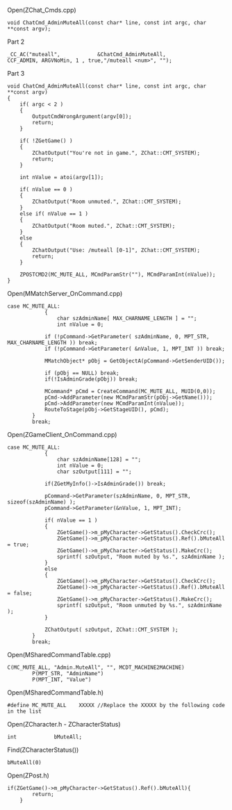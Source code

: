 Open(ZChat_Cmds.cpp)

    void ChatCmd_AdminMuteAll(const char* line, const int argc, char **const argv); 

Part 2

    _CC_AC("muteall",            &ChatCmd_AdminMuteAll,            CCF_ADMIN, ARGVNoMin, 1 , true,"/muteall <num>", ""); 
    
Part 3
    
    void ChatCmd_AdminMuteAll(const char* line, const int argc, char **const argv)
    {
        if( argc < 2 )
        {
            OutputCmdWrongArgument(argv[0]);
            return;
        }

        if( !ZGetGame() )
        {
            ZChatOutput("You're not in game.", ZChat::CMT_SYSTEM);
            return;
        }

        int nValue = atoi(argv[1]);

        if( nValue == 0 )
        {
            ZChatOutput("Room unmuted.", ZChat::CMT_SYSTEM);
        }
        else if( nValue == 1 )
        {
            ZChatOutput("Room muted.", ZChat::CMT_SYSTEM);
        }
        else
        {
            ZChatOutput("Use: /muteall [0-1]", ZChat::CMT_SYSTEM);
            return;
        }

        ZPOSTCMD2(MC_MUTE_ALL, MCmdParamStr(""), MCmdParamInt(nValue));
    } 
    
Open(MMatchServer_OnCommand.cpp)

    case MC_MUTE_ALL:
                {
                    char szAdminName[ MAX_CHARNAME_LENGTH ] = "";
                    int nValue = 0;

                if (!pCommand->GetParameter( szAdminName, 0, MPT_STR, MAX_CHARNAME_LENGTH )) break;
                if (!pCommand->GetParameter( &nValue, 1, MPT_INT )) break;

                MMatchObject* pObj = GetObjectA(pCommand->GetSenderUID());
                
                if (pObj == NULL) break;
                if(!IsAdminGrade(pObj)) break;

                MCommand* pCmd = CreateCommand(MC_MUTE_ALL, MUID(0,0));
                pCmd->AddParameter(new MCmdParamStr(pObj->GetName()));
                pCmd->AddParameter(new MCmdParamInt(nValue));
                RouteToStage(pObj->GetStageUID(), pCmd);
            }
            break; 
            
Open(ZGameClient_OnCommand.cpp)

    case MC_MUTE_ALL:
                {
                    char szAdminName[128] = "";
                    int nValue = 0;
                    char szOutput[111] = "";

                if(ZGetMyInfo()->IsAdminGrade()) break;
                                
                pCommand->GetParameter(szAdminName, 0, MPT_STR, sizeof(szAdminName) );
                pCommand->GetParameter(&nValue, 1, MPT_INT);

                if( nValue == 1 )
                {
                    ZGetGame()->m_pMyCharacter->GetStatus().CheckCrc();
                    ZGetGame()->m_pMyCharacter->GetStatus().Ref().bMuteAll = true;
                    ZGetGame()->m_pMyCharacter->GetStatus().MakeCrc();
                    sprintf( szOutput, "Room muted by %s.", szAdminName );
                }
                else
                {
                    ZGetGame()->m_pMyCharacter->GetStatus().CheckCrc();
                    ZGetGame()->m_pMyCharacter->GetStatus().Ref().bMuteAll = false;
                    ZGetGame()->m_pMyCharacter->GetStatus().MakeCrc();
                    sprintf( szOutput, "Room unmuted by %s.", szAdminName );
                }

                ZChatOutput( szOutput, ZChat::CMT_SYSTEM );
            }
            break; 

Open(MSharedCommandTable.cpp)

    C(MC_MUTE_ALL, "Admin.MuteAll", "", MCDT_MACHINE2MACHINE)
            P(MPT_STR, "AdminName")
            P(MPT_INT, "Value") 
            
Open(MSharedCommandTable.h)

    #define MC_MUTE_ALL    XXXXX //Replace the XXXXX by the following code in the list

Open(ZCharacter.h - ZCharacterStatus)

    int            bMuteAll; 

Find(ZCharacterStatus())

    bMuteAll(0) 

Open(ZPost.h)

    if(ZGetGame()->m_pMyCharacter->GetStatus().Ref().bMuteAll){
            return;
        } 

